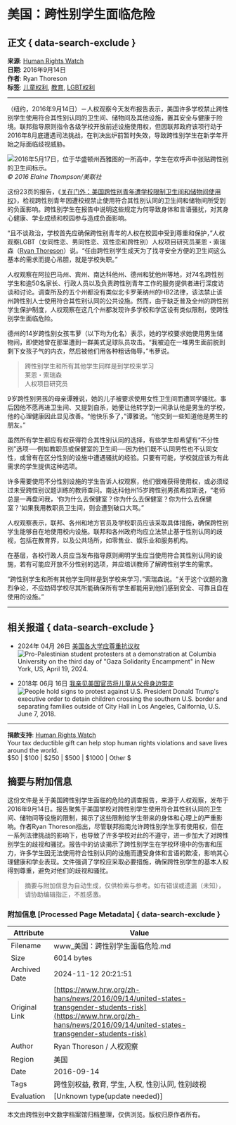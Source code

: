 # 美国：跨性别学生面临危险

## 正文 { data-search-exclude }


**来源**: [Human Rights Watch](https://www.hrw.org/united-states)  
**日期**: 2016年9月14日  
**作者**: Ryan Thoreson  
**标签**: [儿童权利](https://www.hrw.org/topic/childrens-rights), [教育](https://www.hrw.org/topic/childrens-rights/education), [LGBT权利](https://www.hrw.org/topic/lgbtquanli)

---

（纽约，2016年9月14日）－人权观察今天发布报告表示，美国许多学校禁止跨性别学生使用符合其性别认同的卫生间、储物间及其他设施，置其安全与健康于险境。联邦指导原则指令各级学校开放前述设施使用权，但因联邦政府该项行动于2016年8月底遭遇司法挑战，在判决出炉前暂时失效，导致跨性别学生在新学年开始之际面临歧视威胁。

![2016年5月17日，位于华盛顿州西雅图的一所高中，学生在欢呼声中张贴跨性别的卫生间标示。](https://www.hrw.org/sites/default/files/styles/embed_xxl/public/multimedia_images_2016/2016-09-lgbt-transyouth-cover.jpg?itok=7xRbJGbl)  
*© 2016 Elaine Thompson/美联社*

这份23页的报告，《[关在门外：美国跨性别青年遭学校限制卫生间和储物间使用权](https://www.hrw.org/node/293755/)》，检视跨性别青年因遭校规禁止使用符合其性别认同的卫生间和储物间所受到的负面影响。跨性别学生在报告中说明这些规定为何导致身体和言语骚扰，对其身心健康、学业成绩和校园参与造成负面影响。

“且不谈政治，学校首先应确保跨性别青年的人权在校园中受到尊重和保护，”人权观察LGBT（女同性恋、男同性恋、双性恋和跨性别）人权项目研究员莱恩・索瑞森（[Ryan Thoreson](https://www.hrw.org/about/people/ryan-thoreson)）说。“任由跨性别学生成天为了找寻安全方便的卫生间这么基本的需求而提心吊胆，就是学校失职。”

人权观察在阿拉巴马州、宾州、南达科他州、德州和犹他州等地，对74名跨性别学生和逾50名家长、行政人员以及负责跨性别青年工作的服务提供者进行深度访谈和讨论。调查所及的五个州都没有类似北卡罗莱纳州的HB2法律，该法禁止该州跨性别人士使用符合其性别认同的公共设施。然而，由于缺乏普及全州的跨性别学生保护制度，人权观察在这几个州都发现许多学校和学区设有类似限制，使跨性别学生面临危险。

德州的14岁跨性别女孩韦萝（以下均为化名）表示，她的学校要求她使用男生储物间，即使她曾在那里遭到一群美式足球队员攻击。“我被迫在一堆男生面前脱到剩下女孩子气的内衣，然后被他们用各种粗话侮辱，”韦萝说。

> 跨性别学生和所有其他学生同样是到学校来学习  
> 莱恩・索瑞森  
> 人权项目研究员

9岁跨性别男孩的母亲谭雅说，她的儿子被要求使用女性卫生间而遭同学骚扰。事后因他不愿再进卫生间、又提到自杀，她便让他转学到一间承认他是男生的学校，他的心理健康因此显见改善。“他快乐多了，”谭雅说。“他交到一些知道他是男生的朋友。”

虽然所有学生都应有权获得符合其性别认同的选择，有些学生却希望有“不分性别”选项──例如教职员或保健室的卫生间──因为他们既不认同男性也不认同女性，或曾有在区分性别的设施中遭遇骚扰的经验。只要有可能，学校就应该为有此需求的学生提供这种选项。

许多需要使用不分性别设施的学生告诉人权观察，他们很难获得使用权，或必须经过未受跨性别议题训练的教师查问。南达科他州15岁跨性别男孩希拉斯说，“老师总是一再盘问我，‘你为什么去保健室？你为什么去保健室？你为什么去保健室？’如果我用教职员卫生间，则会遭到破口大骂。”

人权观察表示，联邦、各州和地方官员及学校职员应该采取具体措施，确保跨性别学生能够自在地使用校内设施。联邦和各州政府均应立法禁止基于性别认同的歧视，包括在教育界，以及公共场所，如零售业、娱乐业和服务机构。

在基层，各校行政人员应当发布指导原则阐明学生应当使用符合其性别认同的设施，若有可能应开放不分性别的选项，并应培训教师了解跨性别学生的需求。

“跨性别学生和所有其他学生同样是到学校来学习，”索瑞森说。“关于这个议题的激烈争论，不应妨碍学校尽其所能确保所有学生都能用到他们感到安全、可靠且自在使用的设施。”

--- 

## 相关报道 { data-search-exclude }

- 2024年 04月 26日 [美国各大学应尊重抗议权](https://www.hrw.org/news/2024/04/26/us-universities-should-respect-right-protest)  
![Pro-Palestinian student protesters at a demonstration at Columbia University on the third day of "Gaza Solidarity Encampment" in New York, US, April 19, 2024.](https://www.hrw.org/sites/default/files/styles/square/public/media_2024/04/202404usp_usa_columbia_student_protest.jpg?h=f9c58064&itok=f8kUjAel)

- 2018年 06月 16日 [我亲见美国官员将儿童从父母身边带走](https://www.hrw.org/news/2018/06/16/319190)  
![People hold signs to protest against U.S. President Donald Trump's executive order to detain children crossing the southern U.S. border and separating families outside of City Hall in Los Angeles, California, U.S. June 7, 2018.](https://www.hrw.org/sites/default/files/styles/square/public/multimedia_images_2018/201806us_immigration_familyseparation.jpg?itok=knXjVbhh)

--- 

**捐款支持**: [Human Rights Watch](https://donate.hrw.org/page/107245/donate/1?ea.tracking.id=EP2022EVpgdonate&promo_id=1000)  
Your tax deductible gift can help stop human rights violations and save lives around the world.  
$50 | $100 | $250 | $500 | $1000 | Other $

## 摘要与附加信息

<!-- tcd_abstract -->
这份文件是关于美国跨性别学生面临的危险的调查报告，来源于人权观察，发布于2016年9月14日。报告聚焦于美国学校对跨性别学生使用符合其性别认同的卫生间、储物间等设施的限制，揭示了这些限制给学生带来的身体和心理上的严重影响。作者Ryan Thoreson指出，尽管联邦指南允许跨性别学生享有使用权，但在一系列法律挑战的影响下，也导致了许多学校对此的不遵守，进一步加大了对跨性别学生的歧视和骚扰。报告中的访谈揭示了跨性别学生在学校环境中的伤害和压力，许多学生因无法使用符合性别认同的设施而遭受身体和言语的欺凌，影响其心理健康和学业表现。文件强调了学校应采取必要措施，确保跨性别学生的基本人权得到尊重，避免对他们的歧视和骚扰。
<!-- tcd_abstract_end -->

> 摘要与附加信息为自动生成，仅供检索与参考。如有错误或遗漏（未知），请协助编辑指正，不胜感激。

### 附加信息 [Processed Page Metadata] { data-search-exclude }

| Attribute       | Value                                  |
|-----------------|----------------------------------------|
| Filename        | www_美国：跨性别学生面临危险.md                             |
| Size            | 6014 bytes                           |
| Archived Date   | 2024-11-12 20:21:51                             |
| Original Link   | [https://www.hrw.org/zh-hans/news/2016/09/14/united-states-transgender-students-risk](https://www.hrw.org/zh-hans/news/2016/09/14/united-states-transgender-students-risk)                       |
| Author          | Ryan Thoreson / 人权观察                               |
| Region          | 美国                               |
| Date            | 2016-09-14                                 |
| Tags            | 跨性别权益, 教育, 学生, 人权, 性别认同, 性别歧视                                 |
| Evaluation            | [Unknown type(update needed)]                                 |
<!-- tcd_table_end -->

本文由跨性别中文数字档案馆归档整理，仅供浏览。版权归原作者所有。
